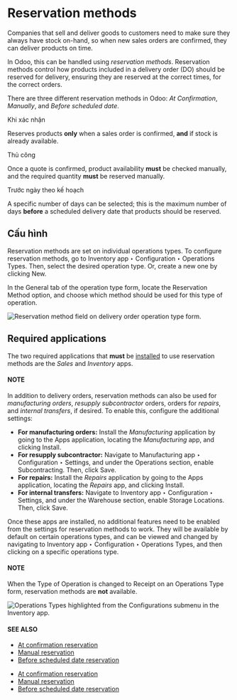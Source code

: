 # Reservation methods

Companies that sell and deliver goods to customers need to make sure they always have stock on-hand,
so when new sales orders are confirmed, they can deliver products on time.

In Odoo, this can be handled using *reservation methods*. Reservation methods control how products
included in a delivery order (DO) should be reserved for delivery, ensuring they are reserved at the
correct times, for the correct orders.

There are three different reservation methods in Odoo: *At Confirmation*, *Manually*, and *Before
scheduled date*.

Khi xác nhận

Reserves products **only** when a sales order is confirmed, **and** if stock is already
available.

Thủ công

Once a quote is confirmed, product availability **must** be checked manually, and the required
quantity **must** be reserved manually.

Trước ngày theo kế hoạch

A specific number of days can be selected; this is the maximum number of days **before** a
scheduled delivery date that products should be reserved.

## Cấu hình

Reservation methods are set on individual operations types. To configure reservation methods, go to
Inventory app ‣ Configuration ‣ Operations Types. Then, select the desired
operation type. Or, create a new one by clicking New.

In the General tab of the operation type form, locate the Reservation Method
option, and choose which method should be used for this type of operation.

![Reservation method field on delivery order operation type form.](../../../../.gitbook/assets/reservation-methods-operations-type-field.png)

## Required applications

The two required applications that **must** be [installed](../../../general/apps_modules.md#general-install) to use reservation
methods are the *Sales* and *Inventory* apps.

#### NOTE
In addition to delivery orders, reservation methods can also be used for *manufacturing orders*,
*resupply subcontractor* orders, orders for *repairs*, and *internal transfers*, if desired. To
enable this, configure the additional settings:

- **For manufacturing orders:** Install the *Manufacturing* application by going to the
  Apps application, locating the *Manufacturing* app, and clicking
  Install.
- **For resupply subcontractor:** Navigate to Manufacturing app ‣ Configuration
  ‣ Settings, and under the Operations section, enable Subcontracting.
  Then, click Save.
- **For repairs:** Install the *Repairs* application by going to the Apps
  application, locating the *Repairs* app, and clicking Install.
- **For internal transfers:** Navigate to Inventory app ‣ Configuration ‣
  Settings, and under the Warehouse section, enable Storage Locations.
  Then, click Save.

Once these apps are installed, no additional features need to be enabled from the settings for
reservation methods to work. They will be available by default on certain operations types, and can
be viewed and changed by navigating to Inventory app ‣ Configuration ‣
Operations Types, and then clicking on a specific operations type.

#### NOTE
When the Type of Operation is changed to Receipt on an
Operations Type form, reservation methods are **not** available.

![Operations Types highlighted from the Configurations submenu in the Inventory app.](../../../../.gitbook/assets/reservation-methods-operations-type-menu.png)

#### SEE ALSO
- [At confirmation reservation](reservation_methods/at_confirmation.md)
- [Manual reservation](reservation_methods/manually.md)
- [Before scheduled date reservation](reservation_methods/before_scheduled_date.md)

* [At confirmation reservation](reservation_methods/at_confirmation.md)
* [Manual reservation](reservation_methods/manually.md)
* [Before scheduled date reservation](reservation_methods/before_scheduled_date.md)
